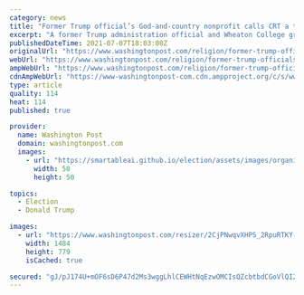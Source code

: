 ```yaml
---
category: news
title: "Former Trump official’s God-and-country nonprofit calls CRT a threat to ‘colorblind society’"
excerpt: "A former Trump administration official and Wheaton College graduate, Vought defines racism as “personal prejudice that flows from ignorance and treating people differently as a result of that prejudice."
publishedDateTime: 2021-07-07T18:03:00Z
originalUrl: "https://www.washingtonpost.com/religion/former-trump-officials-god-and-country-nonprofit-calls-crt-a-threat-to-colorblind-society/2021/07/07/26995bf6-df76-11eb-a27f-8b294930e95b_story.html"
webUrl: "https://www.washingtonpost.com/religion/former-trump-officials-god-and-country-nonprofit-calls-crt-a-threat-to-colorblind-society/2021/07/07/26995bf6-df76-11eb-a27f-8b294930e95b_story.html"
ampWebUrl: "https://www.washingtonpost.com/religion/former-trump-officials-god-and-country-nonprofit-calls-crt-a-threat-to-colorblind-society/2021/07/07/26995bf6-df76-11eb-a27f-8b294930e95b_story.html?outputType=amp"
cdnAmpWebUrl: "https://www-washingtonpost-com.cdn.ampproject.org/c/s/www.washingtonpost.com/religion/former-trump-officials-god-and-country-nonprofit-calls-crt-a-threat-to-colorblind-society/2021/07/07/26995bf6-df76-11eb-a27f-8b294930e95b_story.html?outputType=amp"
type: article
quality: 114
heat: 114
published: true

provider:
  name: Washington Post
  domain: washingtonpost.com
  images:
    - url: "https://smartableai.github.io/election/assets/images/organizations/washingtonpost.com-50x50.jpg"
      width: 50
      height: 50

topics:
  - Election
  - Donald Trump

images:
  - url: "https://www.washingtonpost.com/resizer/2CjPNwqvXHPS_2RpuRTKY-p3eVo=/1484x0/www.washingtonpost.com/pb/resources/img/twp-social-share.png"
    width: 1484
    height: 779
    isCached: true

secured: "gJ/pJ174U+mOF6sD6P47d2Ms3wggLhlCEWHtNqEzwOMCIsQZcbtbdCGoVlQI2J075tMkqnqh/Yclx5fM1mg00CKqli45XOnlbWTAlRzkpBEfT8rHXY6T0jpqwRLOv7xfTGIdPJ4h6Mc2TL6sXRRx6EQt2ff4pabcp3mVmJlgDU8BH3eTKwOoPi/yzfYqzNrnKRfoedIXrPZczBWtHyDJjkwlfzwziPUaeqy84z+jE6N2T7f8xzulV6I2v17c4dylqyPjTwcyev/KrE/1EStK+wgfFI/xWYuOWymgdc8OIv/9MhIueMBosJj3yuPeA+UiJ6Em0ING/qyVxD8Lu3fQVWIkTrhImcatZIhV2SniFEs=;xeUtUuZZcnRM/CMeqj/BDQ=="
---
```


